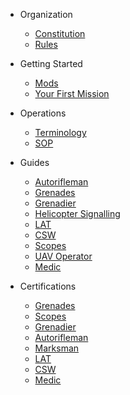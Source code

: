 * Organization

  * [Constitution](organization/constitution.md)
  * [Rules](organization/rules.md)

* Getting Started
  * [Mods](starting/mods.md)
  * [Your First Mission](operations/first-mission.md)

* Operations
  * [Terminology](operations/terminology.md)
  * [SOP](operations/sop.md)

* Guides
  * [Autorifleman](guides/autorifleman.md)
  * [Grenades](guides/grenades.md)
  * [Grenadier](guides/grenadier.md)
  * [Helicopter Signalling](guides/helicopter_signal.md)
  * [LAT](guides/lat.md)
  * [CSW](guides/csw.md)
  * [Scopes](guides/scopes.md)
  * [UAV Operator](guides/uav.md)
  * [Medic](guides/medic.md)

* Certifications
  * [Grenades](certs/grenades.md)
  * [Scopes](certs/scopes.md)
  * [Grenadier](certs/grenadier.md)
  * [Autorifleman](certs/autorifleman.md)
  * [Marksman](certs/marksman)
  * [LAT](certs/lat.md)
  * [CSW](certs/csw.md)
  * [Medic](certs/medic.md)
